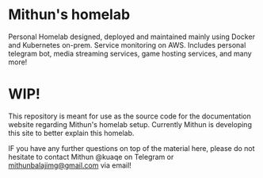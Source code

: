 # Mithun's homelab
Personal Homelab designed, deployed and maintained mainly using Docker and Kubernetes on-prem. Service monitoring on AWS.
Includes personal telegram bot, media streaming services, game hosting services, and many more!

# WIP!
This repository is meant for use as the source code for the documentation website regarding Mithun's homelab setup. Currently Mithun is developing this site to better explain this homelab.

IF you have any further questions on top of the material here, please do not hesitate to contact Mithun @kuaqe on Telegram or mithunbalajimg@gmail.com via email!
